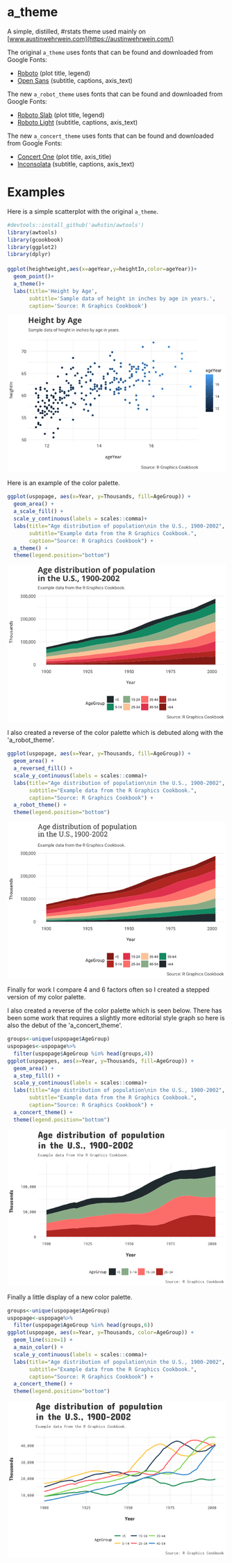 # a_theme
A simple, distilled, #rstats theme used mainly on [www.austinwehrwein.com](https://austinwehrwein.com/)

The original <code>a_theme</code> uses fonts that can be found and downloaded from Google Fonts:

- [Roboto](https://fonts.google.com/specimen/Slabo+27px) (plot title, legend)
- [Open Sans](https://fonts.google.com/specimen/Open+Sans) (subtitle, captions, axis_text)
 
The new <code>a_robot_theme</code> uses fonts that can be found and downloaded from Google Fonts:

- [Roboto Slab](https://fonts.google.com/specimen/Roboto+Slab) (plot title, legend)
- [Roboto Light](https://fonts.google.com/specimen/Roboto) (subtitle, captions, axis_text)
 
The new <code>a_concert_theme</code> uses fonts that can be found and downloaded from Google Fonts:

- [Concert One](https://fonts.google.com/specimen/Concert+One) (plot title, axis_title)
- [Inconsolata](https://fonts.google.com/specimen/Inconsolata) (subtitle, captions, axis_text)
 
 # Examples
Here is a simple scatterplot with the original <code>a_theme</code>.

```r
#devtools::install_github('awhstin/awtools')
library(awtools)
library(gcookbook)
library(ggplot2)
library(dplyr)

ggplot(heightweight,aes(x=ageYear,y=heightIn,color=ageYear))+
  geom_point()+
  a_theme()+
  labs(title='Height by Age',
       subtitle='Sample data of height in inches by age in years.',
       caption='Source: R Graphics Cookbook')
```

![](README_files/figure-html/unnamed-chunk-1-1.png)<!-- -->
 
Here is an example of the color palette.

```r
ggplot(uspopage, aes(x=Year, y=Thousands, fill=AgeGroup)) + 
  geom_area() +
  a_scale_fill() +
  scale_y_continuous(labels = scales::comma)+
  labs(title="Age distribution of population\nin the U.S., 1900-2002",
       subtitle="Example data from the R Graphics Cookbook.",
       caption="Source: R Graphics Cookbook") +
  a_theme() +
  theme(legend.position="bottom")
```

![](README_files/figure-html/unnamed-chunk-2-1.png)<!-- -->

I also created a reverse of the color palette which is debuted along with the 'a_robot_theme'.

```r
ggplot(uspopage, aes(x=Year, y=Thousands, fill=AgeGroup)) + 
  geom_area() +
  a_reversed_fill() +
  scale_y_continuous(labels = scales::comma)+
  labs(title="Age distribution of population\nin the U.S., 1900-2002",
       subtitle="Example data from the R Graphics Cookbook.",
       caption="Source: R Graphics Cookbook") +
  a_robot_theme() +
  theme(legend.position="bottom")
```

![](README_files/figure-html/unnamed-chunk-3-1.png)<!-- -->

Finally for work I compare 4 and 6 factors often so I created a stepped version of my color palette. 

I also created a reverse of the color palette which is seen below. There has been some work that requires a slightly more editorial style graph so here is also the debut of the 'a_concert_theme'. 

```r
groups<-unique(uspopage$AgeGroup)
uspopages<-uspopage%>%
  filter(uspopage$AgeGroup %in% head(groups,4))
ggplot(uspopages, aes(x=Year, y=Thousands, fill=AgeGroup)) + 
  geom_area() +
  a_step_fill() +
  scale_y_continuous(labels = scales::comma)+
  labs(title="Age distribution of population\nin the U.S., 1900-2002",
       subtitle="Example data from the R Graphics Cookbook.",
       caption="Source: R Graphics Cookbook") +
  a_concert_theme() +
  theme(legend.position="bottom")
```

![](README_files/figure-html/unnamed-chunk-4-1.png)<!-- -->

Finally a little display of a new color palette. 

```r
groups<-unique(uspopage$AgeGroup)
uspopage<-uspopage%>%
  filter(uspopage$AgeGroup %in% head(groups,6))
ggplot(uspopage, aes(x=Year, y=Thousands, color=AgeGroup)) + 
  geom_line(size=1) +
  a_main_color() +
  scale_y_continuous(labels = scales::comma)+
  labs(title="Age distribution of population\nin the U.S., 1900-2002",
       subtitle="Example data from the R Graphics Cookbook.",
       caption="Source: R Graphics Cookbook") +
  a_concert_theme() +
  theme(legend.position="bottom")
```

![](README_files/figure-html/unnamed-chunk-5-1.png)<!-- -->
